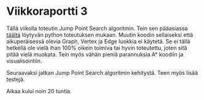 # Viikkoraportti 3

Tällä viikolla toteutin Jump Point Search algoritmin. Tein sen pääasiassa [täältä](https://blog.finxter.com/jump-search-algorithm-in-python-a-helpful-guide-with-video/) löytyvän python toteutuksen mukaan. Muutin koodin sellaiseksi että alkuperäisessä olevia Graph, Vertex ja Edge luokkia ei käytetä. Se ei tällä hetkellä ole vielä ihan 100% oikein toimiva tai hyvin toteutettu, joten sitä pitää vielä muokata. Tein myös vähän pieniä parannuksia A* koodiin ja visualisointiin.

Seuraavaksi jatkan Jump Point Search algoritmin kehitystä. Teen myös lisää testejä.

Aikaa kului noin 20 tuntia.